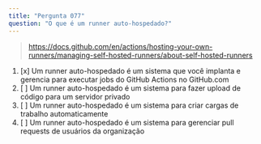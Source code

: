 ```yaml
---
title: "Pergunta 077"
question: "O que é um runner auto-hospedado?"
---
```



> https://docs.github.com/en/actions/hosting-your-own-runners/managing-self-hosted-runners/about-self-hosted-runners 
1. [x] Um runner auto-hospedado é um sistema que você implanta e gerencia para executar jobs do GitHub Actions no GitHub.com
1. [ ] Um runner auto-hospedado é um sistema para fazer upload de código para um servidor privado
1. [ ] Um runner auto-hospedado é um sistema para criar cargas de trabalho automaticamente
1. [ ] Um runner auto-hospedado é um sistema para gerenciar pull requests de usuários da organização
